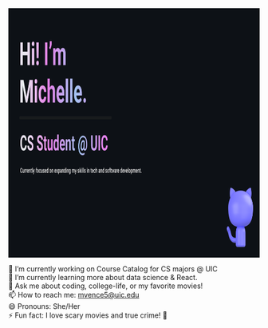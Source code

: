 <img align="middle" src="banner.png" height="500">


🔭 I’m currently working on Course Catalog for CS majors @ UIC  
🌱 I’m currently learning more about data science & React.  
💬 Ask me about coding, college-life, or my favorite movies!  
📫 How to reach me: mvence5@uic.edu  
😄 Pronouns: She/Her  
⚡ Fun fact: I love scary movies and true crime! 👻
